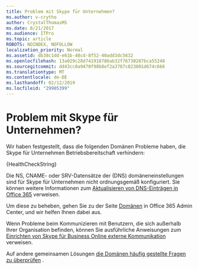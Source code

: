 ```yaml
---
title: Problem mit Skype für Unternehmen?
ms.author: v-crytho
author: CrystalThomasMS
ms.date: 8/21/2017
ms.audience: ITPro
ms.topic: article
ROBOTS: NOINDEX, NOFOLLOW
localization_priority: Normal
ms.assetid: db38c1dd-e61b-48cd-8f52-40add3dc5632
ms.openlocfilehash: 13a029c28d741918786ab32f76730287bca55248
ms.sourcegitcommit: dd43cc0a9470f98b8ef2a3787c823801d674c666
ms.translationtype: MT
ms.contentlocale: de-DE
ms.lasthandoff: 02/12/2019
ms.locfileid: "29905399"
---
```

# <a name="issue-with-skype-for-business"></a>Problem mit Skype für Unternehmen?

Wir haben festgestellt, dass die folgenden Domänen Probleme haben, die Skype für Unternehmen Betriebsbereitschaft verhindern:
  
{HealthCheckString}
  
Die NS, CNAME- oder SRV-Datensätze der (DNS) domäneneinstellungen sind für Skype für Unternehmen nicht ordnungsgemäß konfiguriert. Sie können weitere Informationen zum [Aktualisieren von DNS-Einträgen in Office 365](https://support.office.com/article/Create-DNS-records-for-Office-365-when-you-manage-your-DNS-records-B0F3FDCA-8A80-4E8E-9EF3-61E8A2A9AB23.aspx) verweisen. 
  
Um diese zu beheben, gehen Sie zu der Seite [Domänen](https://admin.microsoft.com/adminportal/home#/Domains) in Office 365 Admin Center, und wir helfen Ihnen dabei aus. 
  
Wenn Probleme beim Kommunizieren mit Benutzern, die sich außerhalb Ihrer Organisation befinden, können Sie ausführliche Anweisungen zum [Einrichten von Skype für Business Online externe Kommunikation](https://support.microsoft.com/help/10041/set-up-skype-for-business-online-external-communications.aspx) verweisen. 
  
Auf andere gemeinsamen Lösungen [die Domänen häufig gestellte Fragen zu überprüfen](https://support.office.com/article/7b7b075d-79f9-4e37-8a9e-fb60c1d95166.aspx) . 
  

